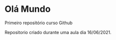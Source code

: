 # Olá Mundo
 Primeiro repositório curso Github

 Repositorio criado durante uma aula dia 16/06/2021.
 
